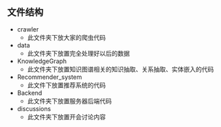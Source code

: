 ## 文件结构



* crawler
  * 此文件夹下放大家的爬虫代码
* data
  * 此文件夹下放置完全处理好以后的数据
* KnowledgeGraph
  * 此文件夹下放置知识图谱相关的知识抽取、关系抽取、实体嵌入的代码
* Recommender_system
  * 此文件下放置推荐系统的代码
* Backend
  * 此文件夹下放置服务器后端代码
* discussions
  * 此文件夹下放置开会讨论内容

